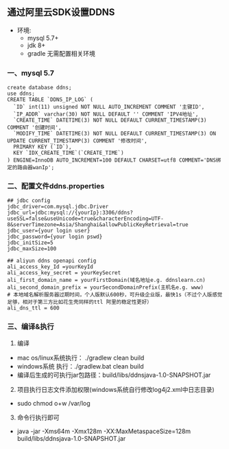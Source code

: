 ## 通过阿里云SDK设置DDNS
- 环境: 
    * mysql 5.7+
    * jdk 8+ 
    * gradle 无需配置相关环境

### 一、mysql 5.7 
````mysql
create database ddns;
use ddns;
CREATE TABLE `DDNS_IP_LOG` (
  `ID` int(11) unsigned NOT NULL AUTO_INCREMENT COMMENT '主键ID',
  `IP_ADDR` varchar(30) NOT NULL DEFAULT '' COMMENT 'IPV4地址',
  `CREATE_TIME` DATETIME(3) NOT NULL DEFAULT CURRENT_TIMESTAMP(3) COMMENT '创建时间',
  `MODIFY_TIME` DATETIME(3) NOT NULL DEFAULT CURRENT_TIMESTAMP(3) ON UPDATE CURRENT_TIMESTAMP(3) COMMENT '修改时间',
  PRIMARY KEY (`ID`),
  KEY `IDX_CREATE_TIME`(`CREATE_TIME`)
) ENGINE=InnoDB AUTO_INCREMENT=100 DEFAULT CHARSET=utf8 COMMENT='DNS绑定的路由器wanIp';
````

### 二、配置文件ddns.properties
````properties
## jdbc config
jdbc_driver=com.mysql.jdbc.Driver
jdbc_url=jdbc:mysql://{yourIp}:3306/ddns?useSSL=false&useUnicode=true&characterEncoding=UTF-8&serverTimezone=Asia/Shanghai&allowPublicKeyRetrieval=true
jdbc_user={your login user}
jdbc_password={your login pswd}
jdbc_initSize=5
jdbc_maxSize=100

## aliyun ddns openapi config
ali_access_key_Id =yourKeyId
ali_access_key_secret = yourKeySecret
ali_first_domain_name = yourFirstDomain(域名地址e.g. ddnslearn.cn)
ali_second_domain_prefix = yourSecondDomainPrefix(主机名e.g. www)
# 本地域名解析服务器过期时间，个人版默认600秒，可升级企业版，最快1s（不过个人版感觉足够，相对于第三方比如花生壳同样的ttl 阿里的稳定性更好）
ali_dns_ttl = 600

````

### 三、编译&执行
1. 编译 
- mac os/linux系统执行： ./gradlew clean build
- windows系统 执行：./gradlew.bat clean build
- 编译后生成的可执行jar包路径：build/libs/ddnsjava-1.0-SNAPSHOT.jar

2. 项目执行日志文件添加权限(windows系统自行修改log4j2.xml中日志目录)
- sudo chmod o+w /var/log

3. 命令行执行即可
- java -jar -Xms64m -Xmx128m -XX:MaxMetaspaceSize=128m build/libs/ddnsjava-1.0-SNAPSHOT.jar
